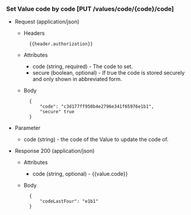 ### Set Value code by code [PUT /values/code/{code}/code]

+ Request (application/json)
    + Headers
    
            {{header.authorization}}

    + Attributes
        + code (string, required) - The code to set.
        + secure (boolean, optional) - If true the code is stored securely and only shown in abbreviated form.
        
    + Body
    
            {
                "code": "c3d177ff950b4e2796e341f65976e1b1",
                "secure" true
            }

+ Parameter
    + code (string) - the code of the Value to update the code of.

+ Response 200 (application/json)
    + Attributes
        + code (string, optional) - {{value.code}}

    + Body

            {
                "codeLastFour": "e1b1"
            }
